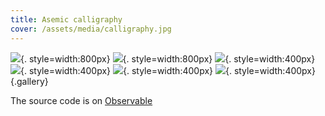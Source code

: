 ```yaml
---
title: Asemic calligraphy
cover: /assets/media/calligraphy.jpg
---
```


![](/assets/media/calligraphy3.jpg){. style=width:800px}
![](/assets/media/calligraphy1.jpg){. style=width:800px}
![](/assets/media/calligraphy2.jpg){. style=width:400px}
![](/assets/media/calligraphy4.jpg){. style=width:400px}
![](/assets/media/calligraphy6.jpg){. style=width:400px}
![](/assets/media/calligraphy5.jpg){. style=width:400px}
{.gallery}

</div>

The source code is on [Observable](https://observablehq.com/@illus0r/asemic-writings)
